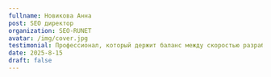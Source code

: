 ```yaml
---
fullname: Новикова Анна
post: SEO директор
organization: SEO-RUNET
avatar: /img/cover.jpg
testimonial: Профессионал, который держит баланс между скоростью разработки и качеством. С ним спокойно — всё будет сделано надёжно и вовремя.
date: 2025-8-15
draft: false
---
```

